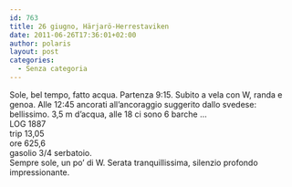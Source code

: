 ```yaml
---
id: 763
title: 26 giugno, Härjarö-Herrestaviken
date: 2011-06-26T17:36:01+02:00
author: polaris
layout: post
categories:
  - Senza categoria
---
```

Sole, bel tempo, fatto acqua. Partenza 9:15. Subito a vela con W, randa e genoa. Alle 12:45 ancorati all&#8217;ancoraggio suggerito dallo svedese: bellissimo. 3,5 m d&#8217;acqua, alle 18 ci sono 6 barche &#8230;  
LOG 1887  
trip 13,05  
ore 625,6  
gasolio 3/4 serbatoio.  
Sempre sole, un po&#8217; di W. Serata tranquillissima, silenzio profondo impressionante.